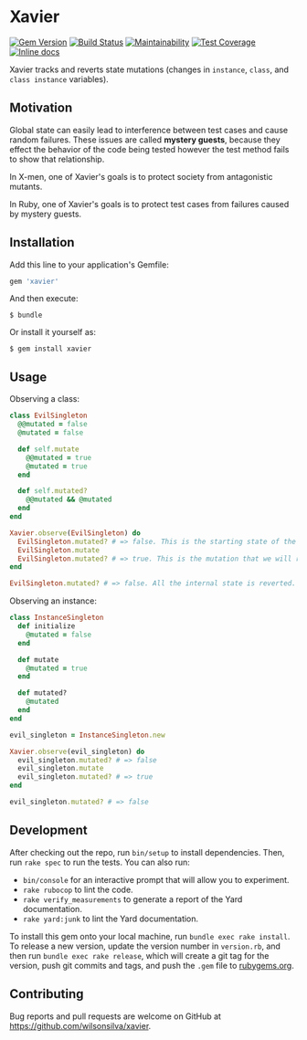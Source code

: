 # Xavier

[![Gem Version](https://badge.fury.io/rb/xavier.svg)](http://badge.fury.io/rb/xavier)
[![Build Status](https://travis-ci.org/wilsonsilva/xavier.svg?branch=master)](https://travis-ci.org/wilsonsilva/xavier)
[![Maintainability](https://api.codeclimate.com/v1/badges/7473cd7cdcf12b4bb453/maintainability)](https://codeclimate.com/github/wilsonsilva/xavier/maintainability)
[![Test Coverage](https://api.codeclimate.com/v1/badges/7473cd7cdcf12b4bb453/test_coverage)](https://codeclimate.com/github/wilsonsilva/xavier/test_coverage)
[![Inline docs](http://inch-ci.org/github/wilsonsilva/xavier.svg?branch=master)](http://inch-ci.org/github/wilsonsilva/xavier)

Xavier tracks and reverts state mutations (changes in `instance`, `class`, and `class instance` variables).

## Motivation

Global state can easily lead to interference between test cases and cause random failures. These issues are called
__mystery guests__, because they effect the behavior of the code being tested however the test method fails to show
that relationship.

In X-men, one of Xavier's goals is to protect society from antagonistic mutants.

In Ruby, one of Xavier's goals is to protect test cases from failures caused by mystery guests.

## Installation

Add this line to your application's Gemfile:

```ruby
gem 'xavier'
```

And then execute:

    $ bundle

Or install it yourself as:

    $ gem install xavier

## Usage

Observing a class:

```ruby
class EvilSingleton
  @@mutated = false
  @mutated = false

  def self.mutate
    @@mutated = true
    @mutated = true
  end

  def self.mutated?
    @@mutated && @mutated
  end
end

Xavier.observe(EvilSingleton) do
  EvilSingleton.mutated? # => false. This is the starting state of the class.
  EvilSingleton.mutate
  EvilSingleton.mutated? # => true. This is the mutation that we will revert.
end

EvilSingleton.mutated? # => false. All the internal state is reverted.
```

Observing an instance:

```ruby
class InstanceSingleton
  def initialize
    @mutated = false
  end

  def mutate
    @mutated = true
  end

  def mutated?
    @mutated
  end
end

evil_singleton = InstanceSingleton.new

Xavier.observe(evil_singleton) do
  evil_singleton.mutated? # => false
  evil_singleton.mutate
  evil_singleton.mutated? # => true
end

evil_singleton.mutated? # => false
```

## Development

After checking out the repo, run `bin/setup` to install dependencies. Then, run `rake spec` to run the tests.
You can also run:
* `bin/console` for an interactive prompt that will allow you to experiment.
* `rake rubocop` to lint the code.
* `rake verify_measurements` to generate a report of the Yard documentation.
* `rake yard:junk` to lint the Yard documentation. 

To install this gem onto your local machine, run `bundle exec rake install`. To release a new version, update the
version number in `version.rb`, and then run `bundle exec rake release`, which will create a git tag for the version,
push git commits and tags, and push the `.gem` file to [rubygems.org](https://rubygems.org).

## Contributing

Bug reports and pull requests are welcome on GitHub at https://github.com/wilsonsilva/xavier.
